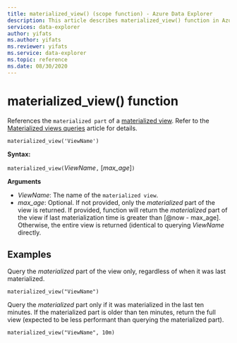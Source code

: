 ```yaml
---
title: materialized_view() (scope function) - Azure Data Explorer
description: This article describes materialized_view() function in Azure Data Explorer.
services: data-explorer
author: yifats
ms.author: yifats
ms.reviewer: yifats
ms.service: data-explorer
ms.topic: reference
ms.date: 08/30/2020
---
```


# materialized_view() function

References the `materialized part` of a [materialized view](../management/materialized-views/index.md). 
Refer to the [Materialized views queries](../management/materialized-views/materialized-view-query.md) article for details.

<!--- csl --->
```
materialized_view('ViewName')
```

**Syntax:** 

`materialized_view(`*ViewName*`,` [*max_age*]`)`

**Arguments**

* *ViewName*: The name of the `materialized view`.
* *max_age*: Optional. If not provided, only the *materialized* part of the view is returned. If provided, function will return the 
_materialized_ part of the view if last materialization time is greater than [@now -  max_age]. Otherwise, the entire view is returned (identical 
to querying *ViewName* directly. 

## Examples

Query the *materialized* part of the view only, regardless of when it was last materialized.

<!-- csl -->
```
materialized_view("ViewName")
```

Query the *materialized* part only if it was materialized in the last ten minutes. If the materialized part is older than ten minutes, 
return the full view (expected to be less performant than querying the materialized part).

<!-- csl -->
```
materialized_view("ViewName", 10m)
```
